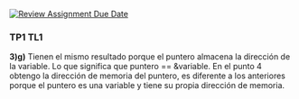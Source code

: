 [![Review Assignment Due Date](https://classroom.github.com/assets/deadline-readme-button-22041afd0340ce965d47ae6ef1cefeee28c7c493a6346c4f15d667ab976d596c.svg)](https://classroom.github.com/a/kl-E8VQf)
### TP1 TL1
**3)g)** Tienen el mismo resultado porque el puntero almacena la dirección de la variable. Lo que significa que puntero == &variable.
En el punto 4 obtengo la dirección de memoria del puntero, es diferente a los anteriores porque el puntero es una variable y tiene su propia dirección de memoria.